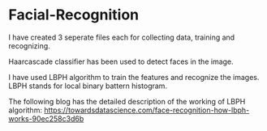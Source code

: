 # Facial-Recognition

I have created 3 seperate files each for collecting data, training and recognizing.

Haarcascade classifier has been used to detect faces in the image.

I have used LBPH algorithm to train the features and recognize the images.
LBPH stands for local binary battern histogram.

The following blog has the detailed description of the working of LBPH algorithm:
https://towardsdatascience.com/face-recognition-how-lbph-works-90ec258c3d6b
